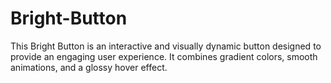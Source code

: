 # Bright-Button
This Bright Button is an interactive and visually dynamic button designed to provide an engaging user experience. It combines gradient colors, smooth animations, and a glossy hover effect.
